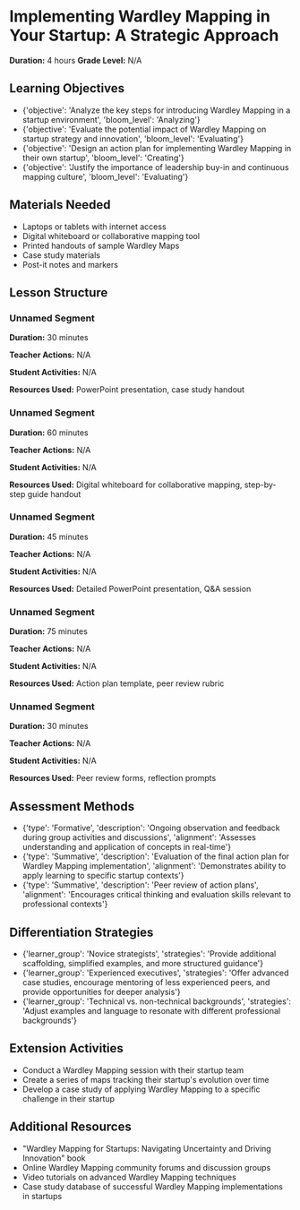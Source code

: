 # Implementing Wardley Mapping in Your Startup: A Strategic Approach

**Duration:** 4 hours
**Grade Level:** N/A

## Learning Objectives
- {'objective': 'Analyze the key steps for introducing Wardley Mapping in a startup environment', 'bloom_level': 'Analyzing'}
- {'objective': 'Evaluate the potential impact of Wardley Mapping on startup strategy and innovation', 'bloom_level': 'Evaluating'}
- {'objective': 'Design an action plan for implementing Wardley Mapping in their own startup', 'bloom_level': 'Creating'}
- {'objective': 'Justify the importance of leadership buy-in and continuous mapping culture', 'bloom_level': 'Evaluating'}

## Materials Needed
- Laptops or tablets with internet access
- Digital whiteboard or collaborative mapping tool
- Printed handouts of sample Wardley Maps
- Case study materials
- Post-it notes and markers

## Lesson Structure
### Unnamed Segment
**Duration:** 30 minutes

**Teacher Actions:** N/A

**Student Activities:** N/A

**Resources Used:** PowerPoint presentation, case study handout

### Unnamed Segment
**Duration:** 60 minutes

**Teacher Actions:** N/A

**Student Activities:** N/A

**Resources Used:** Digital whiteboard for collaborative mapping, step-by-step guide handout

### Unnamed Segment
**Duration:** 45 minutes

**Teacher Actions:** N/A

**Student Activities:** N/A

**Resources Used:** Detailed PowerPoint presentation, Q&A session

### Unnamed Segment
**Duration:** 75 minutes

**Teacher Actions:** N/A

**Student Activities:** N/A

**Resources Used:** Action plan template, peer review rubric

### Unnamed Segment
**Duration:** 30 minutes

**Teacher Actions:** N/A

**Student Activities:** N/A

**Resources Used:** Peer review forms, reflection prompts

## Assessment Methods
- {'type': 'Formative', 'description': 'Ongoing observation and feedback during group activities and discussions', 'alignment': 'Assesses understanding and application of concepts in real-time'}
- {'type': 'Summative', 'description': 'Evaluation of the final action plan for Wardley Mapping implementation', 'alignment': 'Demonstrates ability to apply learning to specific startup contexts'}
- {'type': 'Summative', 'description': 'Peer review of action plans', 'alignment': 'Encourages critical thinking and evaluation skills relevant to professional contexts'}

## Differentiation Strategies
- {'learner_group': 'Novice strategists', 'strategies': 'Provide additional scaffolding, simplified examples, and more structured guidance'}
- {'learner_group': 'Experienced executives', 'strategies': 'Offer advanced case studies, encourage mentoring of less experienced peers, and provide opportunities for deeper analysis'}
- {'learner_group': 'Technical vs. non-technical backgrounds', 'strategies': 'Adjust examples and language to resonate with different professional backgrounds'}

## Extension Activities
- Conduct a Wardley Mapping session with their startup team
- Create a series of maps tracking their startup's evolution over time
- Develop a case study of applying Wardley Mapping to a specific challenge in their startup

## Additional Resources
- "Wardley Mapping for Startups: Navigating Uncertainty and Driving Innovation" book
- Online Wardley Mapping community forums and discussion groups
- Video tutorials on advanced Wardley Mapping techniques
- Case study database of successful Wardley Mapping implementations in startups
